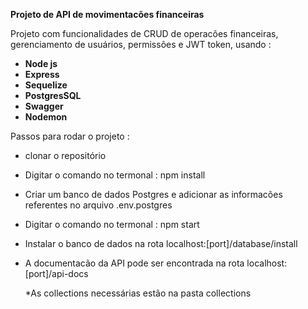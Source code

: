**Projeto de API de movimentacões financeiras**

Projeto com funcionalidades de CRUD de operacões financeiras, gerenciamento de usuários, permissões e JWT token, usando : 
- **Node js**
- **Express**
- **Sequelize**
- **PostgresSQL**
- **Swagger**
- **Nodemon**

Passos para rodar o projeto : 
- clonar o repositório
- Digitar o comando no termonal : npm install
- Criar um banco de dados Postgres e adicionar as informacões referentes no arquivo .env.postgres
- Digitar o comando no termonal : npm start
- Instalar o banco de dados na rota localhost:[port]/database/install
- A documentacão da API pode ser encontrada na rota localhost:[port]/api-docs

  *As collections necessárias estão na pasta collections

